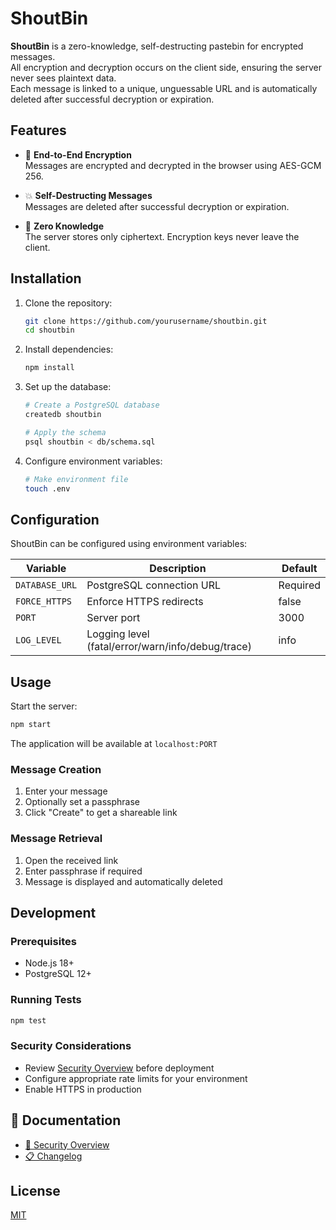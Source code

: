 # ShoutBin

**ShoutBin** is a zero-knowledge, self-destructing pastebin for encrypted messages.  
All encryption and decryption occurs on the client side, ensuring the server never sees plaintext data.  
Each message is linked to a unique, unguessable URL and is automatically deleted after successful decryption or expiration.

## Features

- 🔐 **End-to-End Encryption**  
  Messages are encrypted and decrypted in the browser using AES-GCM 256.

- 💥 **Self-Destructing Messages**  
  Messages are deleted after successful decryption or expiration.

- 🧠 **Zero Knowledge**  
  The server stores only ciphertext. Encryption keys never leave the client.


## Installation

1. Clone the repository:
   ```bash
   git clone https://github.com/yourusername/shoutbin.git
   cd shoutbin
   ```

2. Install dependencies:
   ```bash
   npm install
   ```

3. Set up the database:
   ```bash
   # Create a PostgreSQL database
   createdb shoutbin

   # Apply the schema
   psql shoutbin < db/schema.sql
   ```

4. Configure environment variables:
   ```bash
   # Make environment file
   touch .env
   ```

## Configuration

ShoutBin can be configured using environment variables:

| Variable | Description | Default |
|----------|-------------|---------|
| `DATABASE_URL` | PostgreSQL connection URL | Required |
| `FORCE_HTTPS` | Enforce HTTPS redirects | false |
| `PORT` | Server port | 3000 |
| `LOG_LEVEL` | Logging level (fatal/error/warn/info/debug/trace) | info |

## Usage

Start the server:
```bash
npm start
```

The application will be available at `localhost:PORT`

### Message Creation
1. Enter your message
2. Optionally set a passphrase
3. Click "Create" to get a shareable link

### Message Retrieval
1. Open the received link
2. Enter passphrase if required
3. Message is displayed and automatically deleted

## Development

### Prerequisites
- Node.js 18+
- PostgreSQL 12+

### Running Tests
```bash
npm test
```

### Security Considerations
- Review [Security Overview](docs/SECURITY.md) before deployment
- Configure appropriate rate limits for your environment
- Enable HTTPS in production

## 📖 Documentation

- [🔐 Security Overview](docs/SECURITY.md)  
- [📋 Changelog](CHANGELOG.md)  

## License

[MIT](LICENSE)  